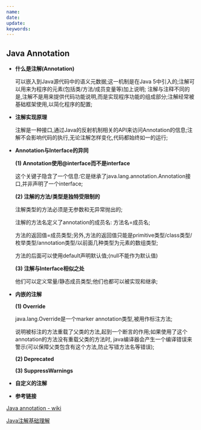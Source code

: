 ```yaml
---
name:
date:
update:
keywords:
---
```


Java Annotation
----

* **什么是注解(Annotation)**

    可以嵌入到Java源代码中的语义元数据;这一机制是在Java 5中引入的;注解可以用来为程序的元素(包括类/方法/成员变量等)加上说明;
    注解与注释不同的是,注解不是用来提供代码功能说明,而是实现程序功能的组成部分;注解经常被基础框架使用,以简化程序的配置;

* **注解实现原理**

    注解是一种接口,通过Java的反射机制相关的API来访问Annotation的信息;注解不会影响代码的执行,无论注解怎样变化,代码都始终如一的运行;

* **Annotation与Interface的异同**

    **(1) Annotation使用@interface而不是interface**
    
    这个关键子隐含了一个信息:它是继承了java.lang.annotation.Annotation接口,并非声明了一个interface;
    
    **(2) 注解的方法/类型是独特受限制的**
    
    注解类型的方法必须是无参数和无异常抛出的;
    
    注解的方法名定义了annotation的成员名: 方法名=成员名;
    
    方法的返回值=成员类型;另外,方法的返回值只能是primitive类型/class类型/枚举类型/annotation类型/以前面几种类型为元素的数组类型;
    
    方法的后面可以使用default声明默认值;(null不能作为默认值)
    
    **(3) 注解与Interface相似之处**
    
    他们可以定义常量/静态成员类型;他们也都可以被实现和继承;
  
* **内嵌的注解**

    **(1) Override**
  
    java.lang.Override是一个marker annotation类型,被用作标注方法;
  
    说明被标注的方法重载了父类的方法,起到一个断言的作用;如果使用了这个annotation的方法没有重载父类的方法时,
    java编译器会产生一个编译错误来警示(可以保障父类包含有这个方法,防止写错方法名等错误);
  
    **(2) Deprecated**
  
    **(3) SuppressWarnings**

* **自定义的注解**


* **参考链接**

[Java annotation - wiki](https://en.wikipedia.org/wiki/Java_annotation)

[Java注解基础理解](http://www.cnblogs.com/mandroid/archive/2011/07/18/2109829.html)
